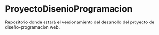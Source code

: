 # ProyectoDisenioProgramacion
Repositorio donde estará el versionamiento del desarrollo del proyecto de diseño-programación web.
